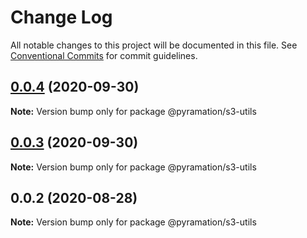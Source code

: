 # Change Log

All notable changes to this project will be documented in this file.
See [Conventional Commits](https://conventionalcommits.org) for commit guidelines.

## [0.0.4](https://github.com/pyramation/uploads/compare/@pyramation/s3-utils@0.0.3...@pyramation/s3-utils@0.0.4) (2020-09-30)

**Note:** Version bump only for package @pyramation/s3-utils





## [0.0.3](https://github.com/pyramation/uploads/compare/@pyramation/s3-utils@0.0.2...@pyramation/s3-utils@0.0.3) (2020-09-30)

**Note:** Version bump only for package @pyramation/s3-utils





## 0.0.2 (2020-08-28)

**Note:** Version bump only for package @pyramation/s3-utils
